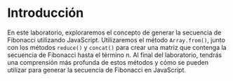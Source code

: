 # Introducción

En este laboratorio, exploraremos el concepto de generar la secuencia de Fibonacci utilizando JavaScript. Utilizaremos el método `Array.from()`, junto con los métodos `reduce()` y `concat()` para crear una matriz que contenga la secuencia de Fibonacci hasta el término n. Al final del laboratorio, tendrás una comprensión más profunda de estos métodos y cómo se pueden utilizar para generar la secuencia de Fibonacci en JavaScript.
